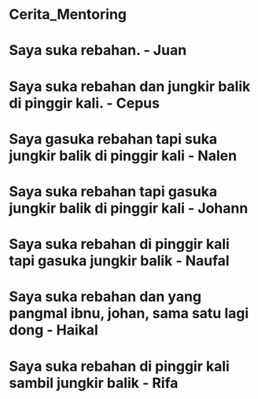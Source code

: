 # Cerita_Mentoring

<h1> Saya suka rebahan. - Juan <h1>
<h1> Saya suka rebahan dan jungkir balik di pinggir kali. - Cepus <h1>
<h1> Saya gasuka rebahan tapi suka jungkir balik di pinggir kali - Nalen <h1>
<h1> Saya suka rebahan tapi gasuka jungkir balik di pinggir kali - Johann <h1>
<h1> Saya suka rebahan di pinggir kali tapi gasuka jungkir balik - Naufal <h1>
<h1> Saya suka rebahan dan yang pangmal ibnu, johan, sama satu lagi dong - Haikal <h1> Saya suka rebahan di pinggir kali sambil jungkir balik - Rifa <h1>
